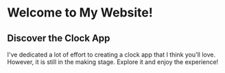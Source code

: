 # Welcome to My Website!

## Discover the Clock App

I've dedicated a lot of effort to creating a clock app that I think you'll love. However, it is still in the making stage. Explore it and enjoy the experience!
